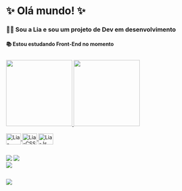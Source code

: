 # ✨ Olá mundo! ✨

### 🧙‍♀️ Sou a Lia e sou um projeto de Dev em desenvolvimento
#### 📚 Estou estudando Front-End no momento

##
<div>
<a href= "https://beacons.ai/baseieliane">
  <img height ="180em" 
    src="https://github-readme-stats.vercel.app/api?username=baseieliane&show_icons=true&theme=nightowl&include_all_commits=true&count_private=true)" />
  <img height = "180em"
    src="https://github-readme-stats.vercel.app/api/top-langs/?username=baseieliane&layout=compact&theme=nightowl" />

 <div style="display: inline_block"><br>
  <img align="center" alt="Lia-Html" height="30" width="40" src="https://cdn.jsdelivr.net/gh/devicons/devicon/icons/html5/html5-plain.svg">
  <img align="center" alt="Lia-CSS" height="30" width="40" src="https://cdn.jsdelivr.net/gh/devicons/devicon/icons/css3/css3-plain.svg">
  <img align="center" alt="Lia-Js" height="30" width="40" src="https://cdn.jsdelivr.net/gh/devicons/devicon/icons/javascript/javascript-original.svg">
</div>
 
##
<div>
  <a href="mailto:elianebasei9705@gmail.com" style="text-decoration: none">
    <img src="https://img.shields.io/badge/Gmail-D14836?style=for-the-badge&logo=gmail&logoColor=white" targer="_blank">
  </a>
  <a href="https://www.linkedin.com/in/ElianeBasei" target="_blank" style="text-decoration: none">
    <img src="https://img.shields.io/badge/LinkedIn-0077B5?style=for-the-badge&logo=linkedin&logoColor=white" target="_blank">
  </a>
</div>
<div>
  <img src="https://media4.giphy.com/media/720g7C1jz13wI/giphy.gif?cid=ecf05e471gnpl1uuowe8bzzyvr5zdnr84oj17l4co8oahihl&rid=giphy.gif&ct=g" />
</div>

##
<img src="https://media0.giphy.com/media/OWoDhovPw5Cvi00ooi/giphy.gif?cid=ecf05e47nub74ccqckm5fzi8kmj6ojn7sw6btqh0om3w9o39&rid=giphy.gif&ct=g">
